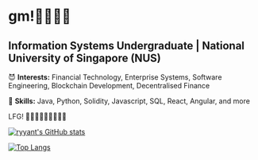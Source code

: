 # gm!👋🌈🙇‍♂️

## Information Systems Undergraduate | National University of Singapore (NUS)

😈 **Interests:** Financial Technology, Enterprise Systems, Software Engineering, Blockchain Development, Decentralised Finance

👻 **Skills:** Java, Python, Solidity, Javascript, SQL, React, Angular, and more

LFG! 🏃‍♂️💨💨💨💨💨💨💨

[![ryyant's GitHub stats](https://github-readme-stats.vercel.app/api?username=ryyant&hide=stars&theme=nightowl)](https://github.com/anuraghazra/github-readme-stats)

[![Top Langs](https://github-readme-stats.vercel.app/api/top-langs/?username=ryyant&layout=compact&theme=nightowl)](https://github.com/anuraghazra/github-readme-stats)
